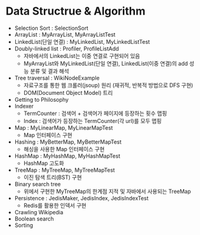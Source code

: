 # Data Structrue & Algorithm

- Selection Sort : SelectionSort
- ArrayList : MyArrayList, MyArrayListTest
- LinkedList(단일 연결) : MyLinkedList, MyLinkedListTest
- Doubly-linked list : Profiler, ProfileListAdd
  * 자바에서의 LinkedList는 이중 연결로 구현되어 있음
  * MyArrayList와 MyLinkedList(단일 연결), LinkedList(이중 연결)의 add 성능 분류 및 결과 해석
- Tree traversal : WikiNodeExample
  * 자료구조를 통한 웹 크롤러(jsoup) 원리 (재귀적, 반복적 방법으로 DFS 구현)
  * DOM(Document Object Model) 트리
- Getting to Philosophy
- Indexer
  * TermCounter : 검색어 + 검색어가 페이지에 등장하는 횟수 맵핑
  * Index : 검색어가 등장하는 TermCounter(각 url)를 모두 맵핑
- Map : MyLinearMap, MyLinearMapTest
  * Map 인터페이스 구현
- Hashing : MyBetterMap, MyBetterMapTest
  * 해싱을 사용한 Map 인터페이스 구현
- HashMap : MyHashMap, MyHashMapTest
  * HashMap 고도화
- TreeMap : MyTreeMap, MyTreeMapTest
  * 이진 탐색 트리(BST) 구현
- Binary search tree
  * 위에서 구현한 MyTreeMap의 한계점 지적 및 자바에서 사용되는 TreeMap
- Persistence : JedisMaker, JedisIndex, JedisIndexTest
  * Redis를 활용한 인덱서 구현 
- Crawling Wikipedia
- Boolean search
- Sorting